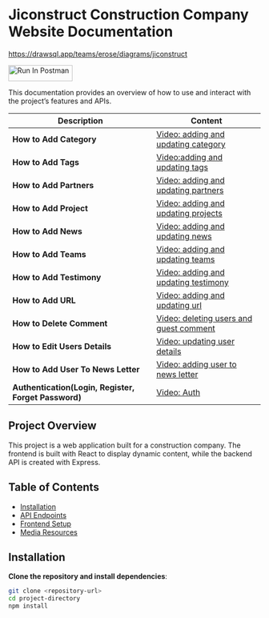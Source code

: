 # Jiconstruct Construction Company Website Documentation

https://drawsql.app/teams/erose/diagrams/jiconstruct

[<img src="https://run.pstmn.io/button.svg" alt="Run In Postman" style="width: 128px; height: 32px;">](https://homadil-tech.postman.co/collection/33389308-c3be9a30-9ee3-46d4-9f86-cb74b3614b02?source=rip_markdown&active-environment=33389308-0ddba0a5-583a-4b84-bdf8-c0a0f22729f9)

This documentation provides an overview of how to use and interact with the project’s features and APIs.

| Description                                          | Content                                                                                    |
| ---------------------------------------------------- | ------------------------------------------------------------------------------------------ |
| **How to Add Category**                              | [Video: adding and updating category](documentation/assets/videos/addingCategory.mov)      |
| **How to Add Tags**                                  | [Video:adding and updating tags](documentation/assets/videos/addingTags.mov)               |
| **How to Add Partners**                              | [Video: adding and updating partners](documentation/assets/videos/addingPartners.mov)      |
| **How to Add Project**                               | [Video: adding and updating projects](documentation/assets/videos/addingProjects.mov)      |
| **How to Add News**                                  | [Video: adding and updating news](documentation/assets/videos/addingNews.mov)              |
| **How to Add Teams**                                 | [Video: adding and updating teams](documentation/assets/videos/addingTeams.mov)            |
| **How to Add Testimony**                             | [Video: adding and updating testimony](documentation/assets/videos/addingTestomony.mov)    |
| **How to Add URL**                                   | [Video: adding and updating url](documentation/assets/videos/addingUrls.mov)               |
| **How to Delete Comment**                            | [Video: deleting users and guest comment](documentation/assets/videos/DeletingComment.mov) |
| **How to Edit Users Details**                        | [Video: updating user details](documentation/assets/videos/updatingUser.mov)               |
| **How to Add User To News Letter**                   | [Video: adding user to news letter](documentation/assets/videos/addToNewsLetter.mov.)      |
| **Authentication(Login, Register, Forget Password)** | [Video: Auth](documentation/assets/videos/authentication.mov)                              |

## Project Overview

This project is a web application built for a construction company. The frontend is built with React to display dynamic content, while the backend API is created with Express.

## Table of Contents

- [Installation](#installation)
- [API Endpoints](#api-endpoints)
- [Frontend Setup](#frontend-setup)
- [Media Resources](#media-resources)

## Installation

**Clone the repository and install dependencies**:

```bash
git clone <repository-url>
cd project-directory
npm install
```
